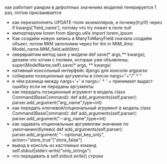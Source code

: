 как работает рандом в дефолтных значениях моделей	генерируется 1 раз, потом присваивается
* как перезаполнять UPDATE-поля экземлляров, и почему(try/if)	через if kwargs['field_name'], потому что try ложит в поле null
* импортируем lorem   from django.utils import lorem_ipsum
* Как создаём новую запись в ManyToManyField	сначала создаём объект, потом MtM заполняем через for itm in MtM_itms: Model_name.MtM_field.add(itm)
* оверврайтим метод save у модели 	def save(* args,** kwargs); делаем что хотим с полями, которые уже объявлены; super(ModelName,self).save(* args, ** kwargs)
* нативный консольный интерфейс django для консоли 	argparse
* собираем позиционные аргументы в список nargs="+"/" * "
* в чём разница между nargs='+' и nargs=' * ' 	+ принимает выдаст ошибку если не переданы аргументы
* как передать позиционный агрумент в модель 	class Command(BaseCommand):  def add_arguments(self,parser):  parser.add_argument("arg_name",type=int)
* как передать ключевой/опциональный агрумент в модель 	class Command(BaseCommand):  def add_arguments(self,parser):  parser.add_argument("--arg_name",type=int)
* как задавать опциональным аргументам значение по умолчанию(булево) 	def add_arguments(self,parser): parser.add_argument( "--optional_key_only",
 action="store_true"|"store_false")
* вывод в консоль из кастомных команд self.stdout|stderr.write("only_strings")
* что передавать в self.stdout.write() 	строки
